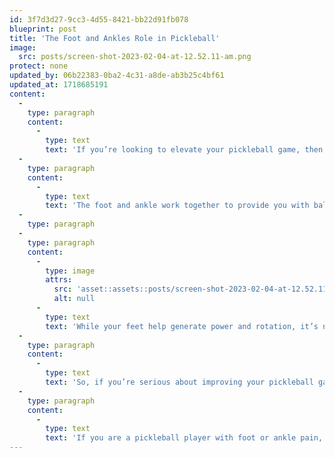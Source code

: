 ```yaml
---
id: 3f7d3d27-9cc3-4d55-8421-bb22d91fb078
blueprint: post
title: 'The Foot and Ankles Role in Pickleball'
image:
  src: posts/screen-shot-2023-02-04-at-12.52.11-am.png
protect: none
updated_by: 06b22383-0ba2-4c31-a8de-ab3b25c4bf61
updated_at: 1718685191
content:
  -
    type: paragraph
    content:
      -
        type: text
        text: 'If you’re looking to elevate your pickleball game, then it’s time to pay attention to your feet and ankles. These two often-overlooked body parts play a crucial role in determining your success on the court.'
  -
    type: paragraph
    content:
      -
        type: text
        text: 'The foot and ankle work together to provide you with balance, stability, and propulsion. They’re essential for the various movements you make during a game – shuffling, jumping, running, and pivoting. And when your foot and ankle mechanics are in top form, you’ll be able to generate the power you need for shots like serving and groundstrokes. You can help ensure your feet and ankles are in top form by stretching out your calf muscles before each game, wearing supportive shoe gear during the game, and cooling down/resting your muscles after the game. You can also work on strengthening the muscles of your legs and feet off the court.'
  -
    type: paragraph
  -
    type: paragraph
    content:
      -
        type: image
        attrs:
          src: 'asset::assets::posts/screen-shot-2023-02-04-at-12.52.11-am.png'
          alt: null
      -
        type: text
        text: 'While your feet help generate power and rotation, it’s not just about generating power. Your feet and ankles are also crucial for your overall pickleball performance. When they’re functioning well, you’ll be able to reach and play shots with ease, and you’ll avoid injuries that could derail your pickleball career. These injuries can also be prevented by stretching, staying hydrated, and taking care of your feet.'
  -
    type: paragraph
    content:
      -
        type: text
        text: 'So, if you’re serious about improving your pickleball game, start by focusing on your feet and ankles. By optimizing your foot and ankle mechanics, you’ll be able to perform at your best and enjoy pickleball to the fullest. Trust us, your feet and ankles will thank you.'
  -
    type: paragraph
    content:
      -
        type: text
        text: 'If you are a pickleball player with foot or ankle pain, call {{ business:phone }} for an appointment today so that we can get you back on the court!'
---
```

